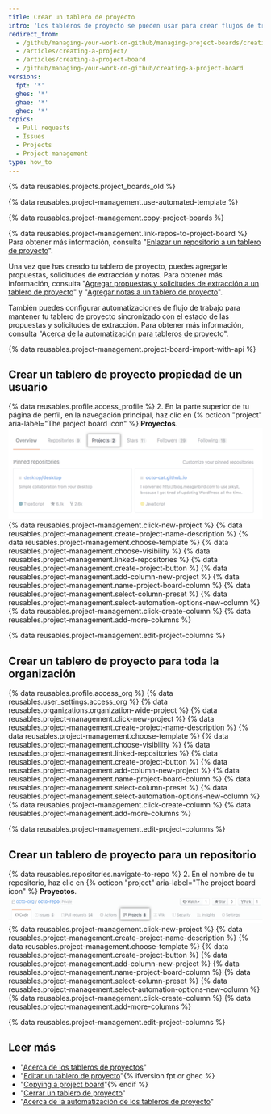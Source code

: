 ```yaml
---
title: Crear un tablero de proyecto
intro: 'Los tableros de proyecto se pueden usar para crear flujos de trabajo personalizados de acuerdo con tus necesidades, como hacer un seguimiento y priorizar trabajos con características específicas, hojas de ruta completas y hasta listas de verificación de lanzamientos.'
redirect_from:
  - /github/managing-your-work-on-github/managing-project-boards/creating-a-project-board
  - /articles/creating-a-project/
  - /articles/creating-a-project-board
  - /github/managing-your-work-on-github/creating-a-project-board
versions:
  fpt: '*'
  ghes: '*'
  ghae: '*'
  ghec: '*'
topics:
  - Pull requests
  - Issues
  - Projects
  - Project management
type: how_to
---
```


{% data reusables.projects.project_boards_old %}

{% data reusables.project-management.use-automated-template %}

{% data reusables.project-management.copy-project-boards %}

{% data reusables.project-management.link-repos-to-project-board %} Para obtener más información, consulta "[Enlazar un repositorio a un tablero de proyecto](/articles/linking-a-repository-to-a-project-board)".

Una vez que has creado tu tablero de proyecto, puedes agregarle propuestas, solicitudes de extracción y notas. Para obtener más información, consulta "[Agregar propuestas y solicitudes de extracción a un tablero de proyecto](/articles/adding-issues-and-pull-requests-to-a-project-board)" y "[Agregar notas a un tablero de proyecto](/articles/adding-notes-to-a-project-board)".

También puedes configurar automatizaciones de flujo de trabajo para mantener tu tablero de proyecto sincronizado con el estado de las propuestas y solicitudes de extracción. Para obtener más información, consulta "[Acerca de la automatización para tableros de proyecto](/articles/about-automation-for-project-boards)".

{% data reusables.project-management.project-board-import-with-api %}

## Crear un tablero de proyecto propiedad de un usuario

{% data reusables.profile.access_profile %}
2. En la parte superior de tu página de perfil, en la navegación principal, haz clic en {% octicon "project" aria-label="The project board icon" %} **Proyectos**. ![Pestaña Project (Proyecto)](/assets/images/help/projects/user-projects-tab.png)
{% data reusables.project-management.click-new-project %}
{% data reusables.project-management.create-project-name-description %}
{% data reusables.project-management.choose-template %}
{% data reusables.project-management.choose-visibility %}
{% data reusables.project-management.linked-repositories %}
{% data reusables.project-management.create-project-button %}
{% data reusables.project-management.add-column-new-project %}
{% data reusables.project-management.name-project-board-column %}
{% data reusables.project-management.select-column-preset %}
{% data reusables.project-management.select-automation-options-new-column %}
{% data reusables.project-management.click-create-column %}
{% data reusables.project-management.add-more-columns %}

{% data reusables.project-management.edit-project-columns %}

## Crear un tablero de proyecto para toda la organización

{% data reusables.profile.access_org %}
{% data reusables.user_settings.access_org %}
{% data reusables.organizations.organization-wide-project %}
{% data reusables.project-management.click-new-project %}
{% data reusables.project-management.create-project-name-description %}
{% data reusables.project-management.choose-template %}
{% data reusables.project-management.choose-visibility %}
{% data reusables.project-management.linked-repositories %}
{% data reusables.project-management.create-project-button %}
{% data reusables.project-management.add-column-new-project %}
{% data reusables.project-management.name-project-board-column %}
{% data reusables.project-management.select-column-preset %}
{% data reusables.project-management.select-automation-options-new-column %}
{% data reusables.project-management.click-create-column %}
{% data reusables.project-management.add-more-columns %}

{% data reusables.project-management.edit-project-columns %}

## Crear un tablero de proyecto para un repositorio

{% data reusables.repositories.navigate-to-repo %}
2. En el nombre de tu repositorio, haz clic en {% octicon "project" aria-label="The project board icon" %} **Proyectos**. ![Pestaña Project (Proyecto)](/assets/images/help/projects/repo-tabs-projects.png)
{% data reusables.project-management.click-new-project %}
{% data reusables.project-management.create-project-name-description %}
{% data reusables.project-management.choose-template %}
{% data reusables.project-management.create-project-button %}
{% data reusables.project-management.add-column-new-project %}
{% data reusables.project-management.name-project-board-column %}
{% data reusables.project-management.select-column-preset %}
{% data reusables.project-management.select-automation-options-new-column %}
{% data reusables.project-management.click-create-column %}
{% data reusables.project-management.add-more-columns %}

{% data reusables.project-management.edit-project-columns %}

## Leer más

- "[Acerca de los tableros de proyectos](/articles/about-project-boards)"
- "[Editar un tablero de proyecto](/articles/editing-a-project-board)"{% ifversion fpt or ghec %}
- "[Copying a project board](/articles/copying-a-project-board)"{% endif %}
- "[Cerrar un tablero de proyecto](/articles/closing-a-project-board)"
- "[Acerca de la automatización de los tableros de proyecto](/articles/about-automation-for-project-boards)"
